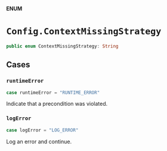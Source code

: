 **ENUM**

# `Config.ContextMissingStrategy`

```swift
public enum ContextMissingStrategy: String
```

## Cases
### `runtimeError`

```swift
case runtimeError = "RUNTIME_ERROR"
```

Indicate that a precondition was violated.

### `logError`

```swift
case logError = "LOG_ERROR"
```

Log an error and continue.
